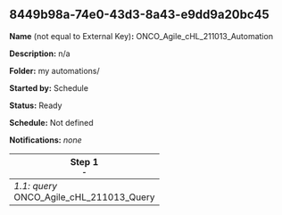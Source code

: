 ## 8449b98a-74e0-43d3-8a43-e9dd9a20bc45

**Name** (not equal to External Key)**:** ONCO_Agile_cHL_211013_Automation

**Description:** n/a

**Folder:** my automations/

**Started by:** Schedule

**Status:** Ready

**Schedule:** Not defined

**Notifications:** _none_


| Step 1<br>_<small>-</small>_ |
| --- |
| _1.1: query_<br>ONCO_Agile_cHL_211013_Query |
